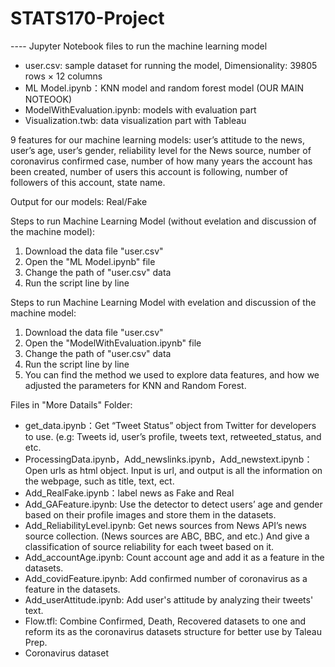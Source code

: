 # STATS170-Project

---- Jupyter Notebook files to run the machine learning model
* user.csv: sample dataset for running the model, Dimensionality: 39805 rows × 12 columns	
* ML Model.ipynb：KNN model and random forest model (OUR MAIN NOTEOOK)	
* ModelWithEvaluation.ipynb: models with evaluation part	
* Visualization.twb: data visualization part with Tableau 	

9 features for our machine learning models: 
user’s attitude to the news, user’s age, user’s gender, reliability level for the News source, number of coronavirus confirmed case, number of how many years the account has been created, number of users this account is following, number of followers of this account, state name.

Output for our models: 
Real/Fake

Steps to run Machine Learning Model (without evelation and discussion of the machine model):
1) Download the data file "user.csv"
2) Open the "ML Model.ipynb" file 
3) Change the path of "user.csv" data
4) Run the script line by line



Steps to run Machine Learning Model with evelation and discussion of the machine model:
1) Download the data file "user.csv"
2) Open the "ModelWithEvaluation.ipynb" file 
3) Change the path of "user.csv" data
4) Run the script line by line
5) You can find the method we used to explore data features, and how we adjusted the parameters for KNN and Random Forest.


	
Files in "More Datails" Folder:
* get_data.ipynb：Get “Tweet Status” object from Twitter for developers to use. (e.g: Tweets id, user’s profile, tweets text, retweeted_status, and etc.
* ProcessingData.ipynb，Add_newslinks.ipynb，Add_newstext.ipynb：Open urls as html object. Input is url, and output is all the information on the webpage, such as title, text, ect.
* Add_RealFake.ipynb：label news as Fake and Real
* Add_GAFeature.ipynb: Use the detector to detect users’ age and gender based on their profile images and store them in the datasets.
* Add_ReliabilityLevel.ipynb: Get news sources from News API’s news source collection. (News sources are ABC, BBC, and etc.) And give a classification of source reliability for each tweet based on it.
* Add_accountAge.ipynb: Count account age and add it as a feature in the datasets.
* Add_covidFeature.ipynb: Add confirmed number of coronavirus as a feature in the datasets.
* Add_userAttitude.ipynb: Add user's attitude by analyzing their tweets' text.
* Flow.tfl: Combine Confirmed, Death, Recovered datasets to one and reform its as the coronavirus datasets structure for better use by Taleau Prep.
* Coronavirus dataset

